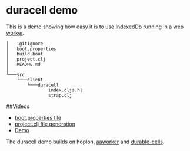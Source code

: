 # duracell demo

This is a demo showing how easy it is to use 
[IndexedDb](https://developer.mozilla.org/en-US/docs/Web/API/IndexedDB_API)
running in a
[web worker](http://www.w3schools.com/html/html5_webworkers.asp).

```
│   .gitignore
│   boot.properties
│   build.boot
│   project.clj
│   README.md
│
└───src
    └───client
        └───duracell
                index.cljs.hl
                strap.clj
```

##Videos

- [boot.properties file](http://aatree.github.io/videos/boot.properties.html)
- [project.clj file generation](http://aatree.github.io/videos/project.clj.html)
- [Demo](http://aatree.github.io/videos/duracell.html)

The duracell demo builds on hoplon,
[aaworker](https://github.com/aatree/aaworker)
and [durable-cells](https://github.com/aatree/durable-cells).
